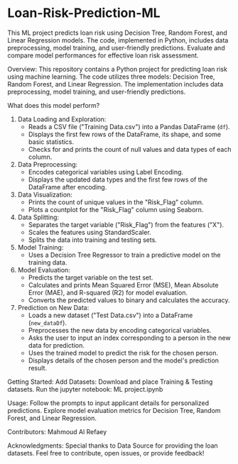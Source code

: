 # Loan-Risk-Prediction-ML
This ML project predicts loan risk using Decision Tree, Random Forest, and Linear Regression models. The code, implemented in Python, includes data preprocessing, model training, and user-friendly predictions. Evaluate and compare model performances for effective loan risk assessment.

Overview:
This repository contains a Python project for predicting loan risk using machine learning. The code utilizes three models: Decision Tree, Random Forest, and Linear Regression. The implementation includes data preprocessing, model training, and user-friendly predictions.

What does this model perform?

1. Data Loading and Exploration:
   - Reads a CSV file ("Training Data.csv") into a Pandas DataFrame (`df`).
   - Displays the first few rows of the DataFrame, its shape, and some basic statistics.
   - Checks for and prints the count of null values and data types of each column.
2. Data Preprocessing:
   - Encodes categorical variables using Label Encoding.
   - Displays the updated data types and the first few rows of the DataFrame after encoding.
3. Data Visualization:
   - Prints the count of unique values in the "Risk_Flag" column.
   - Plots a countplot for the "Risk_Flag" column using Seaborn.
4. Data Splitting:
   - Separates the target variable ("Risk_Flag") from the features ("X").
   - Scales the features using StandardScaler.
   - Splits the data into training and testing sets.
5. Model Training:
   - Uses a Decision Tree Regressor to train a predictive model on the training data.
6. Model Evaluation:
   - Predicts the target variable on the test set.
   - Calculates and prints Mean Squared Error (MSE), Mean Absolute Error (MAE), and R-squared (R2) for model evaluation.
   - Converts the predicted values to binary and calculates the accuracy.
7. Prediction on New Data:
   - Loads a new dataset ("Test Data.csv") into a DataFrame (`new_dataDf`).
   - Preprocesses the new data by encoding categorical variables.
   - Asks the user to input an index corresponding to a person in the new data for prediction.
   - Uses the trained model to predict the risk for the chosen person.
   - Displays details of the chosen person and the model's prediction result.

Getting Started:
Add Datasets: Download and place Training & Testing datasets.
Run the jupyter notebook: ML project.ipynb

Usage:
Follow the prompts to input applicant details for personalized predictions.
Explore model evaluation metrics for Decision Tree, Random Forest, and Linear Regression.

Contributors:
Mahmoud Al Refaey

Acknowledgments:
Special thanks to Data Source for providing the loan datasets.
Feel free to contribute, open issues, or provide feedback!
